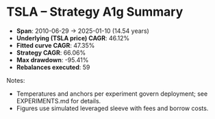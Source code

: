 # TSLA – Strategy A1g Summary

- **Span**: 2010-06-29 → 2025-01-10 (14.54 years)
- **Underlying (TSLA price) CAGR**: 46.12%
- **Fitted curve CAGR**: 47.35%
- **Strategy CAGR**: 66.06%
- **Max drawdown**: -95.41%
- **Rebalances executed**: 59

Notes:

- Temperatures and anchors per experiment govern deployment; see EXPERIMENTS.md for details.
- Figures use simulated leveraged sleeve with fees and borrow costs.

